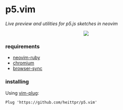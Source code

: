 # p5.vim

*Live preview and utilities for p5.js sketches in neovim*

<p align="center">
	<img src="media/demo.gif">
</p>


### requirements

- [neovim-ruby](https://github.com/neovim/neovim-ruby)
- [chromium](https://www.chromium.org/)
- [browser-sync](https://www.browsersync.io/)

### installing

Using [vim-plug](https://github.com/junegunn/vim-plug): 

```vim
Plug 'https://github.com/heittpr/p5.vim'
```
